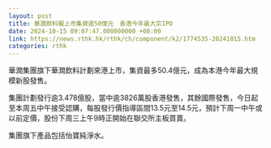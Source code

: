 ```yaml
---
layout: post
title: 華潤飲料擬上市集資逾50億元　香港今年最大宗IPO
date: 2024-10-15 09:07:47.000000000 +08:00
link: https://news.rthk.hk/rthk/ch/component/k2/1774535-20241015.htm
categories: rthk
---
```


華潤集團旗下華潤飲料計劃來港上市，集資最多50.4億元，成為本港今年最大規模新股發售。

集團計劃發行逾3.478億股，當中逾3826萬股香港發售，其餘國際發售，今日起至本周五中午接受認購，每股發行價指導區間13.5元至14.5元，預計下周一中午或以前定價，股份下周三上午9時正開始在聯交所主板買賣。

集團旗下產品包括怡寶純淨水。
